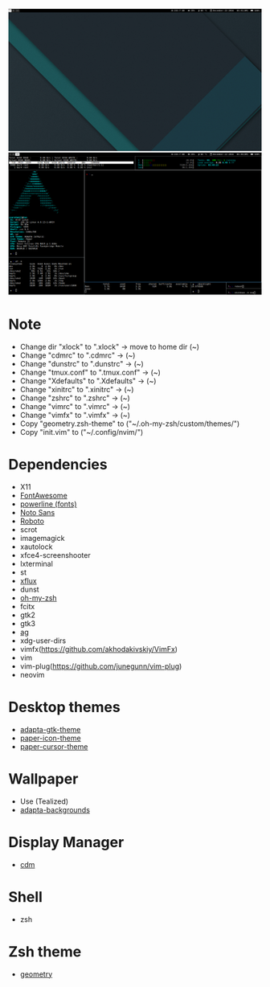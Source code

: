 ![i3wm-desktop-config](screenshots/0.png)
![i3wm-desktop-config](screenshots/3.png)

# Note
- Change dir "xlock" to ".xlock" -> move to home dir (~)
- Change "cdmrc" to ".cdmrc" -> (~)
- Change "dunstrc" to ".dunstrc" -> (~)
- Change "tmux.conf" to ".tmux.conf" -> (~)
- Change "Xdefaults" to ".Xdefaults" -> (~)
- Change "xinitrc" to ".xinitrc" -> (~)
- Change "zshrc" to ".zshrc" -> (~)
- Change "vimrc" to ".vimrc" -> (~)
- Change "vimfx" to ".vimfx" -> (~)
- Copy "geometry.zsh-theme" to ("~/.oh-my-zsh/custom/themes/")
- Copy "init.vim" to ("~/.config/nvim/")

# Dependencies
- X11
- [FontAwesome](https://github.com/FortAwesome/Font-Awesome)
- [powerline (fonts)](https://github.com/powerline/fonts)
- [Noto Sans](https://fonts.google.com/specimen/Noto+Sans)
- [Roboto](https://fonts.google.com/specimen/Roboto)
- scrot
- imagemagick
- xautolock
- xfce4-screenshooter
- lxterminal
- st
- [xflux](https://justgetflux.com/)
- dunst
- [oh-my-zsh](https://github.com/robbyrussell/oh-my-zsh)
- fcitx
- gtk2
- gtk3
- [ag](https://github.com/ggreer/the_silver_searcher)
- xdg-user-dirs
- vimfx(https://github.com/akhodakivskiy/VimFx)
- vim
- vim-plug(https://github.com/junegunn/vim-plug)
- neovim

# Desktop themes
- [adapta-gtk-theme](https://github.com/adapta-project/adapta-gtk-theme)
- [paper-icon-theme](https://github.com/snwh/paper-icon-theme)
- [paper-cursor-theme](https://github.com/snwh/paper-icon-theme)

# Wallpaper
- Use (Tealized)
- [adapta-backgrounds](https://github.com/adapta-project/adapta-backgrounds)

# Display Manager
- [cdm](https://github.com/ghost1227/cdm)

# Shell
- zsh

# Zsh theme
- [geometry](https://github.com/frmendes/geometry)

